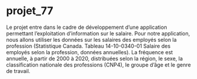 # projet_77
Le projet entre dans le cadre de développement d’une application permettant l’exploitation d’information sur le salaire.
Pour notre application, nous allons utiliser les données sur les salaires des employés selon la profession (Statistique Canada. Tableau 14-10-0340-01  Salaire des employés selon la profession, données annuelles). 
La fréquence est annuelle, à partir de 2000 à 2020, distribuées selon la région, le sexe, la classification nationale des professions (CNP4), le groupe d’âge et le genre de travail.
